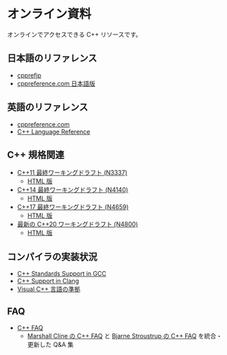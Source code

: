 # オンライン資料

オンラインでアクセスできる C++ リソースです。

## 日本語のリファレンス
- [cpprefjp](https://cpprefjp.github.io/)
- [cppreference.com 日本語版](https://ja.cppreference.com/w/cpp)

## 英語のリファレンス
- [cppreference.com](https://en.cppreference.com/w/)
- [C++ Language Reference](https://docs.microsoft.com/en-us/cpp/cpp/cpp-language-reference)

## C++ 規格関連
- [C++11 最終ワーキングドラフト (N3337)](https://wg21.link/std11)
    - [HTML 版](https://timsong-cpp.github.io/cppwp/n3337/)
- [C++14 最終ワーキングドラフト (N4140)](https://github.com/cplusplus/draft/blob/master/papers/n4140.pdf?raw=true)
    - [HTML 版](https://timsong-cpp.github.io/cppwp/n4140/)
- [C++17 最終ワーキングドラフト (N4659)](http://www.open-std.org/jtc1/sc22/wg21/docs/papers/2017/n4659.pdf)
    - [HTML 版](https://timsong-cpp.github.io/cppwp/n4659/)
- [最新の C++20 ワーキングドラフト (N4800)](http://www.open-std.org/jtc1/sc22/wg21/docs/papers/2019/n4800.pdf)
    - [HTML 版](http://eel.is/c++draft/)

## コンパイラの実装状況
- [C++ Standards Support in GCC](https://gcc.gnu.org/projects/cxx-status.html)
- [C++ Support in Clang](http://clang.llvm.org/cxx_status.html)
- [Visual C++ 言語の準拠](https://docs.microsoft.com/ja-jp/cpp/visual-cpp-language-conformance?view=vs-2019)

## FAQ
- [C++ FAQ](https://isocpp.org/faq)
    - [Marshall Cline の C++ FAQ](http://www.cs.technion.ac.il/users/yechiel/c++-faq/index.html) と [Bjarne Stroustrup の C++ FAQ](http://stroustrup.com/bs_faq.html) を統合・更新した Q&A 集
